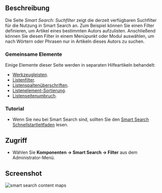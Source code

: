 <!-- Filename: Help4.x:Smart_Search:_Search_Filters / Display title: Suchindex: Suchfilter -->

## Beschreibung

Die Seite *Smart Search: Suchfilter* zeigt die derzeit verfügbaren Suchfilter für die Nutzung in Smart Search an. Zum Beispiel können Sie einen Filter definieren, um Artikel eines bestimmten Autors aufzulisten. Anschließend können Sie diesen Filter in einem Menüpunkt oder Modul auswählen, um nach Wörtern oder Phrasen nur in Artikeln dieses Autors zu suchen.

### Gemeinsame Elemente

Einige Elemente dieser Seite werden in separaten Hilfeartikeln behandelt:

* [Werkzeugleisten](jdocmanual?article=help/common-elements/toolbars).
* [Listenfilter](jdocmanual?article=help/common-elements/list-filters).
* [Listenspaltenüberschriften](jdocmanual?article=help/common-elements/list-column-headers).
* [Listenelement-Sortierung](jdocmanual?article=help/common-elements/list-ordering).
* [Listenseitenumbruch](jdocmanual?article=help/common-elements/list-pagination).

### Tutorial

* Wenn Sie neu bei Smart Search sind, sollten Sie den [Smart Search Schnellstartleitfaden](https://docs.joomla.org/Smart_Search_quickstart_guide "Smart Search quickstart guide") lesen.

## Zugriff

- Wählen Sie **Komponenten → Smart Search → Filter** aus dem Administrator-Menü.

## Screenshot

![smart search content maps](../../../de/images/smart-search/smart-search-search-filters.png)
